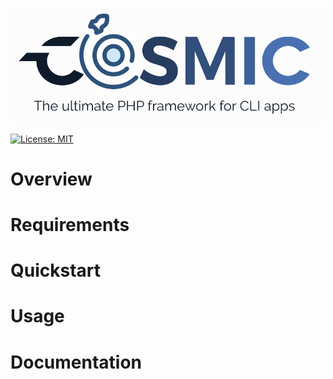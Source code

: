 ![](assets/logo-portrait.png)

[![License: MIT](https://img.shields.io/badge/License-MIT-yellow.svg)](https://opensource.org/licenses/MIT)

# Overview

# Requirements

# Quickstart

# Usage

# Documentation

